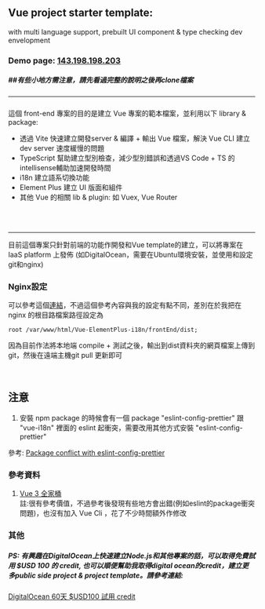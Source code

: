 ## Vue project starter template: 
 with multi language support, prebuilt UI component & type checking dev envelopment
### Demo page: [143.198.198.203](http://143.198.198.203)

##### ##有些小地方需注意，請先看過完整的說明之後再clone檔案

***
### 
這個 front-end 專案的目的是建立 Vue 專案的範本檔案，並利用以下 library & package:
  - 透過 Vite 快速建立開發server & 編譯 + 輸出 Vue 檔案，解決 Vue CLI 建立 dev server 速度緩慢的問題
  - TypeScript 幫助建立型別檢查，減少型別錯誤和透過VS Code + TS 的 intellisense輔助加速開發時間 
  - i18n 建立語系切換功能
  - Element Plus 建立 UI 版面和組件
  - 其他 Vue 的相關 lib & plugin: 如  Vuex, Vue Router 
<br>

<br>

***
目前這個專案只針對前端的功能作開發和Vue template的建立，可以將專案在 IaaS platform 上發佈
(如DigitalOcean，需要在Ubuntu環境安裝，並使用和設定git和nginx) <br>

  ### Nginx設定
  可以參考這個[連結](https://www.digitalocean.com/community/questions/how-to-configure-vuejs-and-laravel-on-nginx)，不過這個參考內容與我的設定有點不同，差別在於我把在 nginx 的根目路檔案路徑設定為
  ```
  root /var/www/html/Vue-ElementPlus-i18n/frontEnd/dist; 
  ```
  因為目前作法將本地端 compile + 測試之後，輸出到dist資料夾的網頁檔案上傳到git，然後在遠端主機git pull 更新即可

<br>

## 注意 

1. 安裝 npm package 的時候會有一個 package "eslint-config-prettier" 跟 "vue-i18n" 裡面的 eslint 起衝突，需要改用其他方式安裝 "eslint-config-prettier"

參考: [Package conflict with eslint-config-prettier](https://github.com/avgsteve/Vue-ElementPlus-i18n/tree/main/frontEnd#npm-install--d-eslint-config-prettier)


### 參考資料

  1. [Vue 3 全家桶](https://segmentfault.com/a/1190000039157357) <br> 註:很有參考價值，不過參考後發現有些地方會出錯(例如eslint的package衝突問題)，也沒有加入 Vue Cli ，花了不少時間額外作修改

### 其他
##### PS: 有興趣在DigitalOcean上快速建立Node.js和其他專案的話，可以取得免費試用 $USD 100 的 credit, 也可以順便幫助我取得digital ocean的credit，建立更多public side project & project template。請參考連結:
[DigitalOcean 60天 $USD100 試用 credit](https://m.do.co/c/219f220fca1f) 